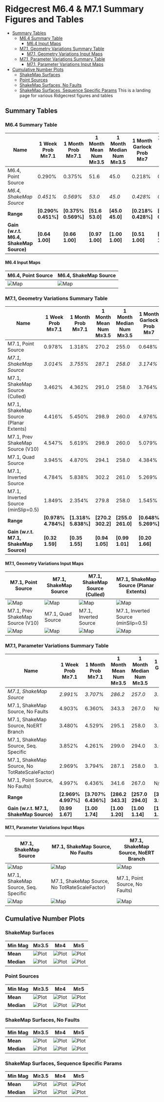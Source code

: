 # Ridgecrest M6.4 & M7.1 Summary Figures and Tables

* [Summary Tables](#summary-tables)
  * [M6.4 Summary Table](#m64-summary-table)
    * [M6.4 Input Maps](#m64-input-maps)
  * [M7.1, Geometry Variations Summary Table](#m71-geometry-variations-summary-table)
    * [M7.1, Geometry Variations Input Maps](#m71-geometry-variations-input-maps)
  * [M7.1, Parameter Variations Summary Table](#m71-parameter-variations-summary-table)
    * [M7.1, Parameter Variations Input Maps](#m71-parameter-variations-input-maps)
* [Cumulative Number Plots](#cumulative-number-plots)
  * [ShakeMap Surfaces](#shakemap-surfaces)
  * [Point Sources](#point-sources)
  * [ShakeMap Surfaces, No Faults](#shakemap-surfaces-no-faults)
  * [ShakeMap Surfaces, Sequence Specific Params](#shakemap-surfaces-sequence-specific-params)
This is a landing page for various Ridgecrest figures and tables

## Summary Tables

### M6.4 Summary Table

| Name | 1 Week Prob M≥7.1 | 1 Month Prob M≥7.1 | 1 Month Mean Num M≥3.5 | 1 Month Median Num M≥3.5 | 1 Month Garlock Prob M≥7 | 1 Month SAF Mojave Prob M≥7 |
|-----|-----|-----|-----|-----|-----|-----|
| M6.4, Point Source | 0.290% | 0.375% | 51.6 | 45.0 | 0.218% | 0.099% |
| *M6.4, ShakeMap Source* | *0.451%* | *0.569%* | *53.0* | *45.0* | *0.428%* | *0.116%* |
| **Range** | **[0.290% 0.451%]** | **[0.375% 0.569%]** | **[51.6 53.0]** | **[45.0 45.0]** | **[0.218% 0.428%]** | **[0.099% 0.116%]** |
| **Gain (w.r.t. M6.4, ShakeMap Source)** | **[0.64 1.00]** | **[0.66 1.00]** | **[0.97 1.00]** | **[1.00 1.00]** | **[0.51 1.00]** | **[0.85 1.00]** |
#### M6.4 Input Maps

| M6.4, Point Source | M6.4, ShakeMap Source |
|-----|-----|
| ![Map](resources/comb_chart_map_2019_08_20-ComCatM6p4_ci38443183_PointSources-noSpont-full_td-scale1.14.png) | ![Map](resources/comb_chart_map_2019_08_20-ComCatM6p4_ci38443183_ShakeMapSurface-noSpont-full_td-scale1.14.png) |

### M7.1, Geometry Variations Summary Table

| Name | 1 Week Prob M≥7.1 | 1 Month Prob M≥7.1 | 1 Month Mean Num M≥3.5 | 1 Month Median Num M≥3.5 | 1 Month Garlock Prob M≥7 | 1 Month SAF Mojave Prob M≥7 |
|-----|-----|-----|-----|-----|-----|-----|
| M7.1, Point Source | 0.978% | 1.318% | 270.2 | 255.0 | 0.648% | 0.132% |
| *M7.1, ShakeMap Source* | *3.014%* | *3.755%* | *287.1* | *258.0* | *3.174%* | *0.315%* |
| M7.1, ShakeMap Source (Culled) | 3.462% | 4.362% | 291.0 | 258.0 | 3.764% | 0.363% |
| M7.1, ShakeMap Source (Planar Extents) | 4.416% | 5.450% | 298.9 | 260.0 | 4.976% | 0.434% |
| M7.1, Prev ShakeMap Source (V10) | 4.547% | 5.619% | 298.9 | 260.0 | 5.079% | 0.451% |
| M7.1, Quad Source | 3.945% | 4.870% | 294.1 | 258.0 | 4.384% | 0.432% |
| M7.1, Inverted Source | 4.784% | 5.838% | 302.2 | 261.0 | 5.269% | 0.476% |
| M7.1, Inverted Source (minSlip=0.5) | 1.849% | 2.354% | 279.8 | 258.0 | 1.545% | 0.209% |
| **Range** | **[0.978% 4.784%]** | **[1.318% 5.838%]** | **[270.2 302.2]** | **[255.0 261.0]** | **[0.648% 5.269%]** | **[0.132% 0.476%]** |
| **Gain (w.r.t. M7.1, ShakeMap Source)** | **[0.32 1.59]** | **[0.35 1.55]** | **[0.94 1.05]** | **[0.99 1.01]** | **[0.20 1.66]** | **[0.42 1.51]** |
#### M7.1, Geometry Variations Input Maps

| M7.1, Point Source | M7.1, ShakeMap Source | M7.1, ShakeMap Source (Culled) | M7.1, ShakeMap Source (Planar Extents) |
|-----|-----|-----|-----|
| ![Map](resources/comb_chart_map_2019_08_20-ComCatM7p1_ci38457511_PointSources-noSpont-full_td-scale1.14.png) | ![Map](resources/comb_chart_map_2019_09_04-ComCatM7p1_ci38457511_ShakeMapSurfaces.png) | ![Map](resources/comb_chart_map_2019_09_04-ComCatM7p1_ci38457511_ShakeMapSurfaces_CulledSurface.png) | ![Map](resources/comb_chart_map_2019_09_03-ComCatM7p1_ci38457511_ShakeMapSurfaces_PlanarExtents.png) |
| M7.1, Prev ShakeMap Source (V10) | M7.1, Quad Source | M7.1, Inverted Source | M7.1, Inverted Source (minSlip=0.5) |
| ![Map](resources/comb_chart_map_2019_08_30-ComCatM7p1_ci38457511_ShakeMapSurface_Version10.png) | ![Map](resources/comb_chart_map_2019_07_11-ComCatM7p1_ci38457511_FiniteSurface-noSpont-full_td-scale1.14.png) | ![Map](resources/comb_chart_map_2019_07_18-ComCatM7p1_ci38457511_InvertedSurface_ShakeMapSurface-noSpont-full_td-scale1.14.png) | ![Map](resources/comb_chart_map_2019_08_20-ComCatM7p1_ci38457511_InvertedSurface_minSlip0p5_ShakeMapSurface-noSpont-full_td-scale1.14.png) |

### M7.1, Parameter Variations Summary Table

| Name | 1 Week Prob M≥7.1 | 1 Month Prob M≥7.1 | 1 Month Mean Num M≥3.5 | 1 Month Median Num M≥3.5 | 1 Month Garlock Prob M≥7 | 1 Month SAF Mojave Prob M≥7 |
|-----|-----|-----|-----|-----|-----|-----|
| *M7.1, ShakeMap Source* | *2.991%* | *3.707%* | *286.2* | *257.0* | *3.123%* | *0.294%* |
| M7.1, ShakeMap Source, No Faults | 4.903% | 6.360% | 343.3 | 267.0 | N/A | N/A |
| M7.1, ShakeMap Source, NoERT Branch | 3.480% | 4.529% | 295.1 | 258.0 | 3.934% | 0.405% |
| M7.1, ShakeMap Source, Seq. Specific | 3.852% | 4.261% | 299.0 | 294.0 | 3.696% | 0.352% |
| M7.1, ShakeMap Source, No TotRateScaleFactor) | 2.969% | 3.794% | 287.1 | 258.0 | 3.180% | 0.322% |
| M7.1, Point Source, No Faults) | 4.997% | 6.436% | 341.6 | 267.0 | N/A | N/A |
| **Range** | **[2.969% 4.997%]** | **[3.707% 6.436%]** | **[286.2 343.3]** | **[257.0 294.0]** | **[3.123% 3.934%]** | **[0.294% 0.405%]** |
| **Gain (w.r.t. M7.1, ShakeMap Source)** | **[0.99 1.67]** | **[1.00 1.74]** | **[1.00 1.20]** | **[1.00 1.14]** | **[1.00 1.26]** | **[1.00 1.38]** |
#### M7.1, Parameter Variations Input Maps

| M7.1, ShakeMap Source | M7.1, ShakeMap Source, No Faults | M7.1, ShakeMap Source, NoERT Branch |
|-----|-----|-----|
| ![Map](resources/comb_chart_map_2019_07_16-ComCatM7p1_ci38457511_ShakeMapSurfaces-noSpont-full_td-scale1.14.png) | ![Map](resources/comb_chart_map_2019_08_20-ComCatM7p1_ci38457511_ShakeMapSurfaces_NoFaults-noSpont-poisson-griddedOnly.png) | ![Map](resources/comb_chart_map_2019_08_09-ComCatM7p1_ci38457511_ShakeMapSurfaces_NoERT-noSpont-no_ert.png) |
| M7.1, ShakeMap Source, Seq. Specific | M7.1, ShakeMap Source, No TotRateScaleFactor) | M7.1, Point Source, No Faults) |
| ![Map](resources/comb_chart_map_2019_08_30-ComCatM7p1_ci38457511_MainshockLog10_k_2p3_ShakeMapSurfaces_Log10_k_3p03_p1p15_c0p002.png) | ![Map](resources/comb_chart_map_2019_09_02-ComCatM7p1_ci38457511_ShakeMapSurfaces_ScaleFactor1p0.png) | ![Map](resources/comb_chart_map_2019_09_03-ComCatM7p1_ci38457511_PointSources_NoFaults.png) |
## Cumulative Number Plots

### ShakeMap Surfaces

| Min Mag | M&ge;3.5 | M&ge;4 | M&ge;5 |
|-----|-----|-----|-----|
| **Mean** | ![Plot](resources/cumulative_num_shakemap_surfs_m3.5_mean.png) | ![Plot](resources/cumulative_num_shakemap_surfs_m4_mean.png) | ![Plot](resources/cumulative_num_shakemap_surfs_m5_mean.png) |
| **Median** | ![Plot](resources/cumulative_num_shakemap_surfs_m3.5_median.png) | ![Plot](resources/cumulative_num_shakemap_surfs_m4_median.png) | ![Plot](resources/cumulative_num_shakemap_surfs_m5_median.png) |

### Point Sources

| Min Mag | M&ge;3.5 | M&ge;4 | M&ge;5 |
|-----|-----|-----|-----|
| **Mean** | ![Plot](resources/cumulative_num_point_sources_m3.5_mean.png) | ![Plot](resources/cumulative_num_point_sources_m4_mean.png) | ![Plot](resources/cumulative_num_point_sources_m5_mean.png) |
| **Median** | ![Plot](resources/cumulative_num_point_sources_m3.5_median.png) | ![Plot](resources/cumulative_num_point_sources_m4_median.png) | ![Plot](resources/cumulative_num_point_sources_m5_median.png) |

### ShakeMap Surfaces, No Faults

| Min Mag | M&ge;3.5 | M&ge;4 | M&ge;5 |
|-----|-----|-----|-----|
| **Mean** | ![Plot](resources/cumulative_num_shakemap_surfs_no_faults_m3.5_mean.png) | ![Plot](resources/cumulative_num_shakemap_surfs_no_faults_m4_mean.png) | ![Plot](resources/cumulative_num_shakemap_surfs_no_faults_m5_mean.png) |
| **Median** | ![Plot](resources/cumulative_num_shakemap_surfs_no_faults_m3.5_median.png) | ![Plot](resources/cumulative_num_shakemap_surfs_no_faults_m4_median.png) | ![Plot](resources/cumulative_num_shakemap_surfs_no_faults_m5_median.png) |

### ShakeMap Surfaces, Sequence Specific Params

| Min Mag | M&ge;3.5 | M&ge;4 | M&ge;5 |
|-----|-----|-----|-----|
| **Mean** | ![Plot](resources/cumulative_num_seq_specific_m3.5_mean.png) | ![Plot](resources/cumulative_num_seq_specific_m4_mean.png) | ![Plot](resources/cumulative_num_seq_specific_m5_mean.png) |
| **Median** | ![Plot](resources/cumulative_num_seq_specific_m3.5_median.png) | ![Plot](resources/cumulative_num_seq_specific_m4_median.png) | ![Plot](resources/cumulative_num_seq_specific_m5_median.png) |

